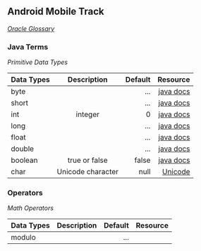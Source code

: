

## Android Mobile Track
_[Oracle Glossary](http://www.oracle.com/technetwork/java/glossary-135216.html)_
### Java Terms 
_Primitive Data Types_

| Data Types                  | Description         | Default    | Resource   |
| ---------------------       |:-------------------:| ----------:| ---------: |
| byte                        |    | ...       | [java docs](https://docs.oracle.com/javase/tutorial/java/nutsandbolts/datatypes.html)   |
| short                        |    | ...      | [java docs](https://docs.oracle.com/javase/tutorial/java/nutsandbolts/datatypes.html)   |
| int                         | integer             |    0       | [java docs](https://docs.oracle.com/javase/tutorial/java/nutsandbolts/datatypes.html)|
| long                        |    | ...      | [java docs](https://docs.oracle.com/javase/tutorial/java/nutsandbolts/datatypes.html)   |
| float                        |    | ...      | [java docs](https://docs.oracle.com/javase/tutorial/java/nutsandbolts/datatypes.html)   |
| double                        |    | ...      | [java docs](https://docs.oracle.com/javase/tutorial/java/nutsandbolts/datatypes.html)   |
| boolean                     | true or false       | false      | [java docs](https://docs.oracle.com/javase/tutorial/java/nutsandbolts/datatypes.html) |
| char                        | Unicode character   | null       | [Unicode](https://www.fileformat.info/info/unicode/char/0000/index.htm)   |

### Operators
_Math Operators_

| Data Types                  | Description         | Default    | Resource   |
| ---------------------       |:-------------------:| ----------:| ---------: |
| modulo                      |                     | ...        | [](http://tutorials.jenkov.com/java/math-operators-and-math-class.html#remainder-modulo)   |

